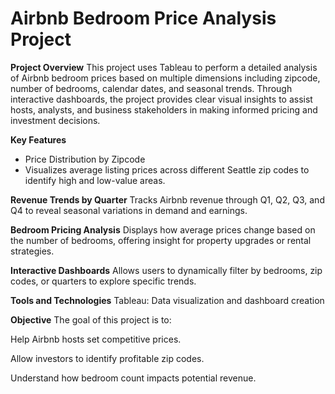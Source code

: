 # Airbnb Bedroom Price Analysis Project
**Project Overview**
This project uses Tableau to perform a detailed analysis of Airbnb bedroom prices based on multiple dimensions including zipcode, number of bedrooms, calendar dates, and seasonal trends. Through interactive dashboards, the project provides clear visual insights to assist hosts, analysts, and business stakeholders in making informed pricing and investment decisions.

**Key Features**
- Price Distribution by Zipcode
- Visualizes average listing prices across different Seattle zip codes to identify high and low-value areas.

**Revenue Trends by Quarter**
Tracks Airbnb revenue through Q1, Q2, Q3, and Q4 to reveal seasonal variations in demand and earnings.

**Bedroom Pricing Analysis**
Displays how average prices change based on the number of bedrooms, offering insight for property upgrades or rental strategies.

**Interactive Dashboards**
Allows users to dynamically filter by bedrooms, zip codes, or quarters to explore specific trends.

**Tools and Technologies**
Tableau: Data visualization and dashboard creation

**Objective**
The goal of this project is to:

Help Airbnb hosts set competitive prices.

Allow investors to identify profitable zip codes.

Understand how bedroom count impacts potential revenue.
